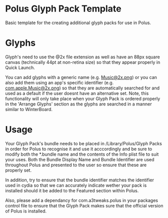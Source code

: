 Polus Glyph Pack Template
=========================

Basic template for the creating additional glyph packs for use in Polus.

Glyphs
======

Glyph's need to use the @2x file extension as well as have an 88px square canvas (technically 44pt at non-retina size) so that they appear properly in Quick Launch.

You can add glyphs with a generic name (e.g. Music@2x.png) or you can also add them using an app's specific identifier (e.g. com.apple.Music@2x.png) so that they are automatically searched for and used as a default if the user doesnt have an alternative set.
Note, this functionality will only take place when your Glyph Pack is ordered properly in the 'Arrange Glyphs' section as the glyphs are searched in a manner similar to WinterBoard.

Usage
=====

Your Glyph Pack's bundle needs to be placed in /Library/Polus/Glyph Packs in order for Polus to recognise it and use it acccordingly and be sure to modify both the *.bundle name and the contents of the Info plist file to suit your uses.
Both the Bundle Display Name and Bundle Identifier are used throughout Polus and presented to the user so ensure that these are properly set.

In addition, try to ensure that the bundle identifier matches the identifier used in cydia so that we can accurately indicate wether your pack is installed should it be added to the Featured section within Polus.

Also, please add a dependancy for com.a3tweaks.polus in your packages control file to ensure that the Glyph Pack makes sure that the official version of Polus is installed.
